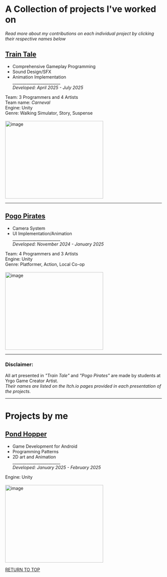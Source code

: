 <a name="TOP"></a>

# A Collection of projects I've worked on
*Read more about my contributions on each individual project by clicking their respective names below*

## [Train Tale](https://github.com/ewigur/Portfolio/blob/main/Train%20Tale/README.md)
 - Comprehensive Gameplay Programming
 - Sound Design/SFX
 - Animation Implementation\
________________________\
*Developed: April 2025 - July 2025*

Team: 3 Programmers and 4 Artists\
Team name: *Carneval*\
Engine: Unity\
Genre: Walking Simulator, Story, Suspense\
\
<img width="315" height="250" alt="image" src="https://github.com/user-attachments/assets/6da9ffc9-b982-4ffa-be03-1cc46e4982a5" />
___________________________________________

## [Pogo Pirates](https://github.com/ewigur/Portfolio/blob/main/Pogo%20Pirates/README.md)
- Camera System
- UI Implementation/Animation\
________________________\
*Developed: November 2024 - January 2025*

Team: 4 Programmers and 3 Artists\
Engine: Unity\
Genre: Platformer, Action, Local Co-op\
\
<img width="315" height="250" alt="image" src="https://github.com/user-attachments/assets/57fd2998-7ce7-4496-b774-4940a2e5e7a1" />
________________________________________

### Disclaimer:
All art presented in *"Train Tale"* and *"Pogo Pirates"* are made by students at Yrgo Game Creator Artist.\
_Their names are listed on the Itch.io pages provided in each presentation of the projects._
___________________________________________________________________

# Projects by me

## [Pond Hopper](https://github.com/ewigur/Portfolio/blob/main/Pond%20Hopper/README.md)
- Game Development for Android
- Programming Patterns
- 2D art and Animation\
________________________\
*Developed: January 2025 - February 2025*

Engine: Unity\
\
<img width="315" height="250" alt="image" src="https://github.com/ewigur/Portfolio/blob/main/ThumbNails/PH.png" />

[RETURN TO TOP](#TOP)
             <a name="TOP"></a>  
